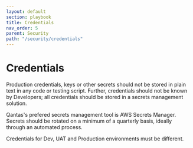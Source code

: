 ```yaml
---
layout: default
section: playbook
title: Credentials
nav_order: 5
parent: Security
path: "/security/credentials"
---
```


# Credentials

Production credentials, keys or other secrets should not be stored in
plain text in any code or testing script. Further, credentials should
not be known by Developers; all credentials should be stored in a
secrets management solution.

Qantas's prefered secrets management tool is AWS Secrets Manager.
Secrets should be rotated on a minimum of a quarterly basis, ideally
through an automated process.

Credentials for Dev, UAT and Production environments must be different.
